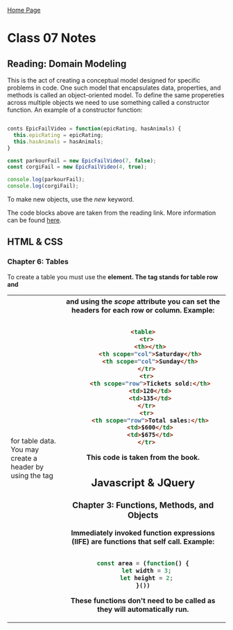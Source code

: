 [Home Page](https://devaoc.github.io/reading-notes/)

# Class 07 Notes

## Reading: Domain Modeling

This is the act of creating a conceptual model designed for specific problems in code. One such model that encapsulates data, properties, and methods is called an object-oriented model. To define the same propereties across multiple objects we need to use something called a constructor function. An example of a constructor function:

``` Javascript

conts EpicFailVideo = function(epicRating, hasAnimals) {
  this.epicRating = epicRating;
  this.hasAnimals = hasAnimals;
}

const parkourFail = new EpicFailVideo(7, false);
const corgiFail = new EpicFailVideo(4, true);

console.log(parkourFail);
console.log(corgiFail);

```

To make new objects, use the *new* keyword.

The code blocks above are taken from the reading link. More information can be found [here](https://github.com/codefellows/domain_modeling#domain-modeling).

## HTML & CSS

### Chapter 6: Tables

To create a table you must use the **<table>** element. The tag <tr> stands for table row and <td> for table data. You may create a header by using the tag <th> and using the *scope* attribute you can set the headers for each row or column. Example:

``` HTML

<table>
  <tr>
    <th></th>
    <th scope="col">Saturday</th>
    <th scope="col">Sunday</th>
  </tr>
  <tr>
    <th scope="row">Tickets sold:</th>
    <td>120</td>
    <td>135</td>
  </tr>
  <tr>
    <th scope="row">Total sales:</th>
    <td>$600</td>
    <td>$675</td>
  </tr>

```

This code is taken from the book.

## Javascript & JQuery

### Chapter 3: Functions, Methods, and Objects

Immediately invoked function expressions (IIFE) are functions that self call. Example:

``` Javascript

const area = (function() {
  let width = 3;
  let height = 2;
}())

```

These functions don't need to be called as they will automatically run.
